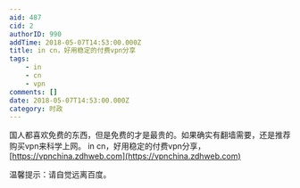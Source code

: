 ```yaml
---
aid: 487
cid: 2
authorID: 990
addTime: 2018-05-07T14:53:00.000Z
title: in cn，好用稳定的付费vpn分享
tags:
    - in
    - cn
    - vpn
comments: []
date: 2018-05-07T14:53:00.000Z
category: 时政
---
```


国人都喜欢免费的东西，但是免费的才是最贵的。如果确实有翻墙需要，还是推荐购买vpn来科学上网。 in cn，好用稳定的付费vpn分享，[https://vpnchina.zdhweb.com](https://vpnchina.zdhweb.com)

温馨提示：请自觉远离百度。
